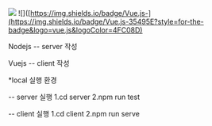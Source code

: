 ![](https://img.shields.io/badge/Node.js-43853D?style=for-the-badge&logo=node.js&logoColor=white)
![]([https://img.shields.io/badge/Vue.js-](https://img.shields.io/badge/Vue.js-35495E?style=for-the-badge&logo=vue.js&logoColor=4FC08D)

Nodejs -- server 작성

Vuejs -- client 작성





*local 실행 환경

  -- server 실행
    1.cd server
    2.npm run test
    
  -- client 실행
    1.cd client
    2.npm run serve



